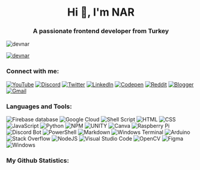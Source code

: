 <h1 align="center">Hi 👋, I'm NAR</h1>
<h3 align="center">A passionate frontend developer from Turkey</h3>

<p><img src="https://komarev.com/ghpvc/?username=devnar&label=Profile%20views&&color=23b5b5&style=flat" alt="devnar" /></p>

<p><a href="https://github.com/ryo-ma/github-profile-trophy"><img src="https://github-profile-trophy.vercel.app/?username=devnar&row=1&theme=discord&no-frame=true&no-bg=true" alt="devnar" /></a></p>

<h3>Connect with me:</h3>
<p>
    <a href="https://youtube.com/@_devnar"><img src="https://img.shields.io/badge/&#818;devnar-FF0000.svg?style=flat-square&logo=YouTube&logoColor=white" alt="YouTube" /></a>
    <a href="https://discord.gg/7ANkUb8Dyu"><img src="https://img.shields.io/badge/NAR support-7289DA.svg?style=flat-square&logo=discord&logoColor=white" alt="Discord" /></a>
    <a href="https://x.com/_devnar"><img src="https://img.shields.io/badge/&#818;devnar-000.svg?style=flat-square&logo=X&logoColor=white" alt="Twitter" /></a>
    <a href="https://linkedin.com/in/devnar"><img src="https://img.shields.io/badge/devnar-%230077B5.svg?style=flat-square&logo=linkedin&logoColor=white" alt="LinkedIn" /></a>
    <a href="https://codepen.io/_devnar"><img src="https://img.shields.io/badge/&#818;devnar-000.svg?style=flat-square&logo=Codepen&logoColor=white" alt="Codepen" /></a>
    <a href="https://reddit.com/user/_devnar/"><img src="https://img.shields.io/badge/&#818;&#818;devnar-FF4500.svg?style=flat-square&logo=Reddit&logoColor=white" alt="Reddit" /></a>
    <a href="https://narlog.blogspot.com/"><img src="https://img.shields.io/badge/narlog-FF5722?style=flat-square&logo=blogger&logoColor=white" alt="Blogger"></a>
    <a href="mailto:devnar@duck.com"><img src="https://img.shields.io/badge/devnar@duck.com-D14836?style=flat-square&logo=gmail&logoColor=white" alt="Gmail"></a>
</p>

<h3>Languages and Tools:</h3>
<p></p>
<p>
    <img src="https://img.shields.io/badge/firebase%20DataBase-F38020?style=for-the-badge&logo=firebase&logoColor=white" alt="Firebase database" />
    <img src="https://img.shields.io/badge/Google%20Cloud-%234285F4.svg?style=for-the-badge&logo=google-cloud&logoColor=white" alt="Google Cloud" />
    <img src="https://img.shields.io/badge/shell_script-%23121011.svg?style=for-the-badge&logo=gnu-bash&logoColor=white" alt="Shell Script" />
    <img src="https://img.shields.io/badge/HTML-%23323330.svg?style=for-the-badge&logo=html5&logoColor=f16529" alt="HTML" />
    <img src="https://img.shields.io/badge/CSS-%23323330.svg?style=for-the-badge&logo=css3&logoColor=33a9dc" alt="CSS" />
    <img src="https://img.shields.io/badge/javascript-%23323330.svg?style=for-the-badge&logo=javascript&logoColor=%23F7DF1E" alt="JavaScript" />
    <img src="https://img.shields.io/badge/python-3670A0?style=for-the-badge&logo=python&logoColor=ffdd54" alt="Python" /> <img src="https://img.shields.io/badge/NPM-%23000000.svg?style=for-the-badge&logo=npm&logoColor=white" alt="NPM" />
    <img src="https://img.shields.io/badge/Unity-%2320232a.svg?style=for-the-badge&logo=unity&logoColor=white" alt="UNITY" />
    <img src="https://img.shields.io/badge/Canva-%2300C4CC.svg?style=for-the-badge&logo=Canva&logoColor=white" alt="Canva" />
    <img src="https://img.shields.io/badge/-RaspberryPi-C51A4A?style=for-the-badge&logo=Raspberry-Pi" alt="Raspberry Pi" />
    <img src="https://img.shields.io/badge/Bot-%235835CC.svg?style=for-the-badge&logo=discord&logoColor=white" alt="Discord Bot" />
    <img src="https://img.shields.io/badge/PowerShell-%23000.svg?style=for-the-badge&logo=powershell&logoColor=white" alt="PowerShell" />
    <img src="https://img.shields.io/badge/markdown-%23000000.svg?style=for-the-badge&logo=markdown&logoColor=white" alt="Markdown" />
    <img src="https://img.shields.io/badge/Windows%20Terminal-%234D4D4D.svg?style=for-the-badge&logo=windows-terminal&logoColor=white" alt="Windows Terminal" />
    <img src="https://img.shields.io/badge/Arduino-199a9f?style=for-the-badge&logo=Arduino&logoColor=white" alt="Arduino" />
    <img src="https://img.shields.io/badge/-Stackoverflow-FE7A16?style=for-the-badge&logo=stack-overflow&logoColor=white" alt="Stack Overflow" />
    <img src="https://img.shields.io/badge/node.js-6DA55F?style=for-the-badge&logo=node.js&logoColor=white" alt="NodeJS" />
    <img src="https://img.shields.io/badge/Visual%20Studio%20Code-0078d7.svg?style=for-the-badge&logo=visual-studio-code&logoColor=white" alt="Visual Studio Code" />
    <img src="https://img.shields.io/badge/opencv-%23white.svg?style=for-the-badge&logo=opencv&logoColor=white" alt="OpenCV">
    <img src="https://img.shields.io/badge/figma-%23F24E1E.svg?style=for-the-badge&logo=figma&logoColor=white" alt="Figma">
    <img src="https://img.shields.io/badge/Windows-0078D6?style=for-the-badge&logo=windows&logoColor=white" alt="Windows" />
</p>

<h3>My Github Statistics:</h3>
<img src="https://github-readme-stats.vercel.app/api?username=devnar&theme=dark&hide_border=false&include_all_commits=true&count_private=true" alt=""><br />
<img src="https://github-readme-streak-stats.herokuapp.com/?user=devnar&theme=dark&hide_border=false" alt=""><br />
<img src="https://github-readme-stats.vercel.app/api/top-langs/?username=devnar&theme=dark&hide_border=false&include_all_commits=true&count_private=true&layout=compact" alt="">

